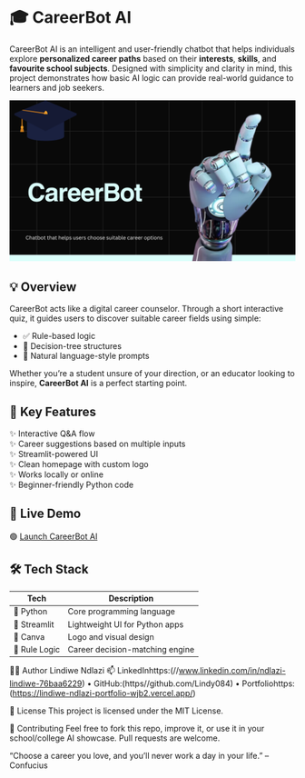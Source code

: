 # 🎓 CareerBot AI

CareerBot AI is an intelligent and user-friendly chatbot that helps individuals explore **personalized career paths** based on their **interests**, **skills**, and **favourite school subjects**. Designed with simplicity and clarity in mind, this project demonstrates how basic AI logic can provide real-world guidance to learners and job seekers.

![CareerBot Logo](./assets/logobot.png)


## 💡 Overview

CareerBot acts like a digital career counselor. Through a short interactive quiz, it guides users to discover suitable career fields using simple:
- ✅ Rule-based logic  
- 🌳 Decision-tree structures  
- 🤖 Natural language-style prompts

Whether you’re a student unsure of your direction, or an educator looking to inspire, **CareerBot AI** is a perfect starting point.

## 🌟 Key Features

✨ Interactive Q&A flow  
✨ Career suggestions based on multiple inputs  
✨ Streamlit-powered UI  
✨ Clean homepage with custom logo  
✨ Works locally or online  
✨ Beginner-friendly Python code

## 🚀 Live Demo

🟢 [Launch CareerBot AI](https://careerbot-lindiwe08.streamlit.app/)  

## 🛠 Tech Stack

| Tech        | Description                       |
|-------------|-----------------------------------|
| 🐍 Python   | Core programming language          |
| 📱 Streamlit | Lightweight UI for Python apps    |
| 🎨 Canva    | Logo and visual design             |
| 🧠 Rule Logic | Career decision-matching engine   |

👩‍💻 Author
Lindiwe Ndlazi
📫 LinkedInhttps:(//www.linkedin.com/in/ndlazi-lindiwe-76baa6229) • GitHub:(https//github.com/Lindy084) • Portfoliohttps:(https://lindiwe-ndlazi-portfolio-wjb2.vercel.app/)

📌 License
This project is licensed under the MIT License.

🤝 Contributing
Feel free to fork this repo, improve it, or use it in your school/college AI showcase.
Pull requests are welcome.

“Choose a career you love, and you’ll never work a day in your life.” – Confucius



